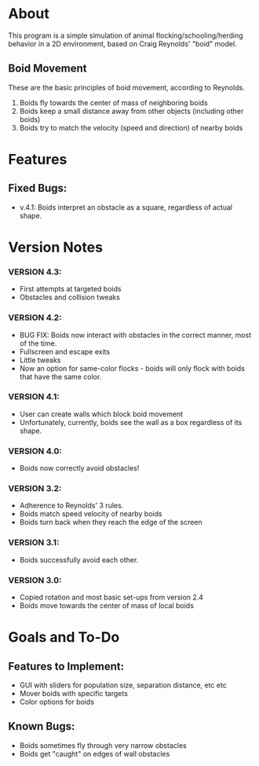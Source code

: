 # About
This program is a simple simulation of animal flocking/schooling/herding behavior in a 2D environment, based on Craig Reynolds' "boid" model.

## Boid Movement
These are the basic principles of boid movement, according to Reynolds.
1. Boids fly towards the center of mass of neighboring boids
2. Boids keep a small distance away from other objects (including other boids)
3. Boids try to match the velocity (speed and direction) of nearby boids

# Features
## Fixed Bugs:
- v.4.1: Boids interpret an obstacle as a square, regardless of actual shape.
      
# Version Notes
### VERSION 4.3:
- First attempts at targeted boids
- Obstacles and collision tweaks
    
### VERSION 4.2:
- BUG FIX: Boids now interact with obstacles in the correct manner, most of the time.
- Fullscreen and escape exits
- Little tweaks
- Now an option for same-color flocks - boids will only flock with boids that have the same color.
    
### VERSION 4.1:
- User can create walls which block boid movement
- Unfortunately, currently, boids see the wall as a box regardless of its shape.
    
### VERSION 4.0:
- Boids now correctly avoid obstacles!
    
### VERSION 3.2:
- Adherence to Reynolds' 3 rules.
- Boids match speed velocity of nearby boids
- Boids turn back when they reach the edge of the screen
    
### VERSION 3.1:
- Boids successfully avoid each other.

### VERSION 3.0:
- Copied rotation and most basic set-ups from version 2.4
- Boids move towards the center of mass of local boids

# Goals and To-Do
## Features to Implement:
- GUI with sliders for population size, separation distance, etc etc
- Mover boids with specific targets
- Color options for boids

## Known Bugs:
- Boids sometimes fly through very narrow obstacles
- Boids get "caught" on edges of wall obstacles
